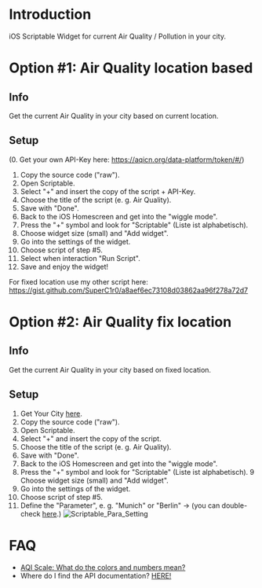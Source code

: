 <h1>Introduction</h1>
iOS Scriptable Widget for current Air Quality / Pollution in your city.

<h1>Option #1: Air Quality location based</h1>

<h2>Info</h2>
Get the current Air Quality in your city based on current location.

<h2>Setup</h2>

(0. Get your own API-Key here: https://aqicn.org/data-platform/token/#/)
1. Copy the source code ("raw").
2. Open Scriptable.
3. Select "+" and insert the copy of the script + API-Key.
4. Choose the title of the script (e. g. Air Quality).
5. Save with "Done".
6. Back to the iOS Homescreen and get into the "wiggle mode".
7. Press the "+" symbol and look for "Scriptable" (Liste ist alphabetisch).
8. Choose widget size (small) and "Add widget".
9. Go into the settings of the widget.
10. Choose script of step #5.
11. Select when interaction "Run Script".
12. Save and enjoy the widget!

For fixed location use my other script here: https://gist.github.com/SuperC1r0/a8aef6ec73108d03862aa96f278a72d7

<h1>Option #2: Air Quality fix location</h1>

<h2>Info</h2>
Get the current Air Quality in your city based on fixed location.

<h2>Setup</h2>

1. Get Your City [here](https://aqicn.org/city/all/).
2. Copy the source code ("raw").
3. Open Scriptable.
4. Select "+" and insert the copy of the script.
5. Choose the title of the script (e. g. Air Quality).
6. Save with "Done".
7. Back to the iOS Homescreen and get into the "wiggle mode".
8. Press the "+" symbol and look for "Scriptable" (Liste ist alphabetisch).
9 Choose widget size (small) and "Add widget".
10. Go into the settings of the widget.
11. Choose script of step #5.
12. Define the "Parameter", e. g. "Munich" or "Berlin" -> (you can double-check [here](https://aqicn.org/).)
![Scriptable_Para_Setting](https://user-images.githubusercontent.com/73252614/99541276-e8b39c00-29b0-11eb-8c25-23675a736b90.jpg)

<h1>FAQ</h1>

- [AQI Scale: What do the colors and numbers mean?](https://aqicn.org/scale/) 
- Where do I find the API documentation? [HERE!](https://aqicn.org/api/de/)
